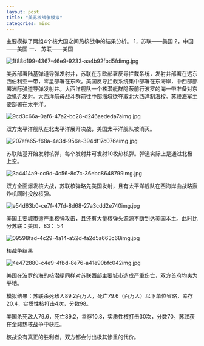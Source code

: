 ```yaml
---
layout: post
title: "美苏核战争模拟"
categories: misc
---
```


主要模拟了两组4个核大国之间热核战争的结果分析。
1，苏联——美国
2，中国——美国
一、 苏联——美国

![1f88d199-4367-46e9-9233-aa4b92fbd5fdimg.jpg](美苏核战争模拟+bd15486a-401a-49d7-8c2d-078ccb773c22/1f88d199-4367-46e9-9233-aa4b92fbd5fdimg.jpg)

美苏部署陆基弹道导弹发射井，苏联在东欧部署反导拦截系统，发射井部署在远东西伯利亚一带，零星部署在东欧。美国反导拦截系统集中部署在东海岸，中西部部署洲际弹道导弹发射井。大西洋舰队一个核潜艇群隐蔽前行波罗的海一带准备对东欧抵近发射。大西洋航母战斗群前往中部海域欲夺取北大西洋制海权。苏联海军主要部署在太平洋。

![9cd3c66a-0af6-47a2-bc28-d246aededa7aimg.jpg](美苏核战争模拟+bd15486a-401a-49d7-8c2d-078ccb773c22/9cd3c66a-0af6-47a2-bc28-d246aededa7aimg.jpg)

双方太平洋舰队在北太平洋展开决战，美国太平洋舰队被消灭。

![207efa65-f68a-4e3d-956e-394df17c076eimg.jpg](美苏核战争模拟+bd15486a-401a-49d7-8c2d-078ccb773c22/207efa65-f68a-4e3d-956e-394df17c076eimg.jpg)

苏联陆基开始发射核弹，每个发射井可发射10枚热核弹。弹道实际上是通过北极上空。

![3a4414a9-cc9d-4c56-8c7c-36ebc8648799img.jpg](美苏核战争模拟+bd15486a-401a-49d7-8c2d-078ccb773c22/3a4414a9-cc9d-4c56-8c7c-36ebc8648799img.jpg)

双方全面爆发核大战，苏联核弹略先美国发射，且有太平洋舰队在西海岸由战略轰炸机同时投放核弹。

![e54d63b0-ce7f-47fd-8d68-27a3cdd2e740img.jpg](美苏核战争模拟+bd15486a-401a-49d7-8c2d-078ccb773c22/e54d63b0-ce7f-47fd-8d68-27a3cdd2e740img.jpg)

美国主要城市遭严重核弹攻击，且还有大量核弹头源源不断到达美国本土。此时比分苏联：美国，83：:54

![09598fad-4c29-4a14-a52d-fa2d5a663c68img.jpg](美苏核战争模拟+bd15486a-401a-49d7-8c2d-078ccb773c22/09598fad-4c29-4a14-a52d-fa2d5a663c68img.jpg)

核战争结果

![4e472880-c4e9-4fbd-8e76-a41e90bfc042img.jpg](美苏核战争模拟+bd15486a-401a-49d7-8c2d-078ccb773c22/4e472880-c4e9-4fbd-8e76-a41e90bfc042img.jpg)

美国在波罗的海的核潜艇同样对苏联西部主要城市造成严重伤亡，双方首府均夷为平地。

模拟结果：苏联杀死敌人89.2百万人，死亡79.6（百万人）以下单位省略，幸存20.4，实质性核打击4次，分数98。

美国杀死敌人79.6，死亡89.2，幸存10.8，实质性核打击30次，分数70。苏联获在全球热核战争中获胜。


核战没有真正的胜利者，双方都会付出极其惨重的代价。

